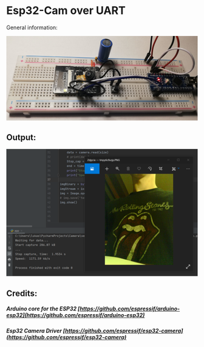 # Esp32-Cam over UART
General information:

![enter image description here](https://raw.githubusercontent.com/lczuba/esp-cam-uart/master/pictures/board.jpg)
## Output:

![enter image description here](https://raw.githubusercontent.com/lczuba/esp-cam-uart/master/pictures/log.png)

## Credits:

##### Arduino core for the ESP32	[https://github.com/espressif/arduino-esp32](https://github.com/espressif/arduino-esp32)
##### Esp32 Camera Driver [https://github.com/espressif/esp32-camera](https://github.com/espressif/esp32-camera)


